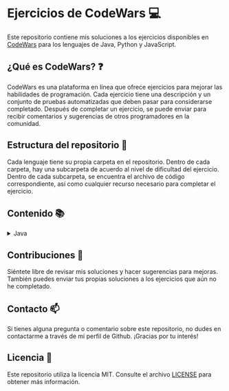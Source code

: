 # Ejercicios de CodeWars :computer:

Este repositorio contiene mis soluciones a los ejercicios disponibles en [CodeWars](https://www.codewars.com) para los
lenguajes de Java, Python y JavaScript.

## ¿Qué es CodeWars? :question:

CodeWars es una plataforma en línea que ofrece ejercicios para mejorar las habilidades de programación. Cada ejercicio
tiene una descripción y un conjunto de pruebas automatizadas que deben pasar para considerarse completado. Después de
completar un ejercicio, se puede enviar para recibir comentarios y sugerencias de otros programadores en la comunidad.

## Estructura del repositorio :file_folder:

Cada lenguaje tiene su propia carpeta en el repositorio. Dentro de cada carpeta, hay una subcarpeta de acuerdo al nivel
de dificultad del ejercicio. Dentro de cada subcarpeta, se encuentra el archivo de código correspondiente, así como
cualquier recurso necesario para completar el ejercicio.

## Contenido :books:

<details>
  <summary>Java</summary>
  <ul>
    <details>
      <summary>8 kyu</summary>
      <ol type="1">
        <li><a href="/src/main/java/kyu8/Quadrant.java">Quadrants</a></li>
        <li><a href="/src/main/java/kyu8/QuarterOfTheYear.java">Quarter of the year</a></li>
        <li><a href="/src/main/java/kyu8/WolvesAndSheep.java">A wolf in sheep's clothing</a></li>
        <li><a href="/src/main/java/kyu8/TotalPoints.java">Total amount of points</a></li>
        <li><a href="/src/main/java/kyu8/Pillars.java">Pillars</a></li>
        <li><a href="/src/main/java/kyu8/TwiceAsOld.java">Twice as old</a></li>
        <li><a href="/src/main/java/kyu8/SumOfDifferencesInArray.java">Sum of differences in array</a></li>
        <li><a href="/src/main/java/kyu8/JustCountSheep.java">If you can't sleep, just count sheep!!</a></li>
        <li><a href="/src/main/java/kyu8/AreaOrPerimeter.java">Area or Perimeter</a></li>
        <li><a href="/src/main/java/kyu8/CatYearsDogYears.java">Cat years, Dog years</a></li>
        <li><a href="/src/main/java/kyu8/ReversedSequence.java">Reversed sequence</a></li>
        <li><a href="/src/main/java/kyu8/TheFeastOfManyBeasts.java">The Feast of Many Beasts</a></li>
        <li><a href="/src/main/java/kyu8/MultiplicationTableForNumber.java">Multiplication table for number</a></li>
        <li><a href="/src/main/java/kyu8/DayOfWeek.java">Return the day</a></li>
        <li><a href="/src/main/java/kyu8/CenturyFromYear.java">Century From Year</a></li>
        <li><a href="/src/main/java/kyu8/SimpleMultiplication.java">Simple multiplication</a></li>
        <li><a href="/src/main/java/kyu8/SortMyTextbooks.java">Sort My Textbooks</a></li>
        <li><a href="/src/main/java/kyu8/InvertValues.java">Invert values</a></li>
        <li><a href="/src/main/java/kyu8/WillThereBeEnoughSpace.java">Will there be enough space?</a></li>
        <li><a href="/src/main/java/kyu8/IsHeGonnaSurvive.java">Is he gonna survive?</a></li>
        <li><a href="/src/main/java/kyu8/SwitchItUp.java">Switch it Up!</a></li>
        <li><a href="/src/main/java/kyu8/FindThePosition.java">Find the position!</a></li>
        <li><a href="/src/main/java/kyu8/WillYouMakeIt.java">Will you make it?</a></li>
        <li><a href="/src/main/java/kyu8/ArrayPlusArray.java">Array plus array</a></li>
        <li><a href="/src/main/java/kyu8/AllStarCodeChallenge.java">All Star Code Challenge </a></li>
        <li><a href="/src/main/java/kyu8/TrafficLights.java">Traffic light</a></li>
        <li><a href="/src/main/java/kyu8/ReduceButGrow.java">Reduce but Grow</a></li>
        <li><a href="/src/main/java/kyu8/SumMixedArray.java">Sum Mixed Array</a></li>
        <li><a href="/src/main/java/kyu8/RemoveStringSpaces.java">Remove String Spaces</a></li>
        <li><a href="/src/main/java/kyu8/ConvertAStringToAnArray.java">Convert a string to an array</a></li>
        <li><a href="/src/main/java/kyu8/CalculateAverage.java">Calculate average</a></li>
        <li><a href="/src/main/java/kyu8/StringRepeat.java">String repeat</a></li>
        <li><a href="/src/main/java/kyu8/MakeUpperCase.java">Make UpperCase</a></li>
        <li><a href="/src/main/java/kyu8/LostWithoutAMap.java">Lost Without a Map</a></li>
        <li><a href="/src/main/java/kyu8/FakeBinary.java">Fake Binary</a></li>
        <li><a href="/src/main/java/kyu8/AbbreviateATwoWordName.java">Abbreviate a Two Word Name</a></li>
        <li><a href="/src/main/java/kyu8/FindMaximumAndMinimumValuesOfAList.java">Find Maximum and Minimum Values of a List</a></li>
        <li><a href="/src/main/java/kyu8/SumOfPositive.java">Sum of positive</a></li>
        <li><a href="/src/main/java/kyu8/RemoveExclamationMarks.java">Remove exclamation marks</a></li>
        <li><a href="/src/main/java/kyu8/YouOnlyNeedOne.java">You only need one</a></li>
        <li><a href="/src/main/java/kyu8/BasicMathematicalOperations.java">Basic Mathematical Operations</a></li>
        <li><a href="/src/main/java/kyu8/NoZerosForHeros.java">No zeros for heros</a></li>
        <li><a href="/src/main/java/kyu8/OppositeNumber.java">Opposite number</a></li>
        <li><a href="/src/main/java/kyu8/DoubleChar.java">Double Char</a></li>
        <li><a href="/src/main/java/kyu8/CountTheMonkeys.java">Count the Monkeys!</a></li>
        <li><a href="/src/main/java/kyu8/RemoveFirstAndLastCharacter.java">Remove First and Last Character</a></li>
        <li><a href="/src/main/java/kyu8/SumWithoutHighestAndLowestNumber.java">Sum without highest and lowest number</a></li>
        <li><a href="/src/main/java/kyu8/CountOfPositivesSumOfNegatives.java">Count of positives / sum of negatives</a></li>
        <li><a href="/src/main/java/kyu8/DidSheSayHallo.java">Did she say hallo?</a></li>
        <li><a href="/src/main/java/kyu8/MessiGoalsFunction.java">Grasshopper - Messi goals function</a></li>
        <li><a href="/src/main/java/kyu8/HowGoodAreYouReally.java">How good are you really?</a></li>
        <li><a href="/src/main/java/kyu8/FilteringEvenNumbers.java">Filtering even numbers (Bug Fixes)</a></li>
        <li><a href="/src/main/java/kyu8/GrasshopperSummation.java">Grasshopper - Summation</a></li>
        <li><a href="/src/main/java/kyu8/GrasshopperBasicFunctionFixer.java">Grasshopper - Basic Function Fixer</a></li>
        <li><a href="/src/main/java/kyu8/GrasshopperMessiGoals.java">Grasshopper - Messi Goals</a></li>
        <li><a href="/src/main/java/kyu8/GrasshopperDebugSayHello.java">Grasshopper - Debug sayHello</a></li>
        <li><a href="/src/main/java/kyu8/ThirdAngleOfATriangle.java">Third Angle of a Triangle</a></li>
        <li><a href="/src/main/java/kyu8/PythagoreanTriple.java">Pythagorean Triple</a></li>
        <li><a href="/src/main/java/kyu8/GrasshopperGradeBook.java">Grasshopper - Grade book</a></li>
        <li><a href="/src/main/java/kyu8/AlternatingCase.java">Alternating Case</a></li>
        <li><a href="/src/main/java/kyu8/ClassicHelloWorld.java">Classic Hello World</a></li>
        <li><a href="/src/main/java/kyu8/ReversedStrings.java">Reversed Strings</a></li>
        <li><a href="/src/main/java/kyu8/ConvertANumberToAString.java">Convert a Number to a String</a></li>
        <li><a href="/src/main/java/kyu8/ConvertAStringToANumber.java">Convert a String to a Number</a></li>
        <li><a href="/src/main/java/kyu8/GrasshopperPersonalizedMessage.java">Grasshopper - Personalized Message</a></li>
        <li><a href="/src/main/java/kyu8/ReturningStrings.java">Returning Strings</a></li>
        <li><a href="/src/main/java/kyu8/VowelRemover.java">Vowel remover</a></li>
        <li><a href="/src/main/java/kyu8/WelcomeToTheCity.java">Welcome to the City</a></li>
        <li><a href="/src/main/java/kyu8/AreYouPlayingBanjo.java">Are You Playing Banjo?</a></li>
        <li><a href="/src/main/java/kyu8/WellOfIdeasEasyVersion.java">Well of Ideas - Easy Version</a></li>
        <li><a href="/src/main/java/kyu8/TheWideMouthedFrog.java">The Wide-Mouthed frog!</a></li>
        <li><a href="/src/main/java/kyu8/SortAndStar.java">Sort and Star</a></li>
        <li><a href="/src/main/java/kyu8/CorrectTheMistakesOfTheCharacterRecognitionSoftware.java">Correct the mistakes of the character recognition software</a></li>
        <li><a href="/src/main/java/kyu8/ConvertABooleanToAString.java">Convert a Boolean to a String</a></li>
        <li><a href="/src/main/java/kyu8/SentenceSmash.java">Sentence Smash</a></li>
        <li><a href="/src/main/java/kyu8/DNAToRNAConversion.java">DNA to RNA Conversion</a></li>
        <li><a href="/src/main/java/kyu8/AStrangeTripToTheMarket.java">A Strange Trip to the Market</a></li>
        <li><a href="/src/main/java/kyu8/RemoveTheTime.java">Remove the time</a></li>
        <li><a href="/src/main/java/kyu8/ArrayMean.java">Grasshopper - Array Mean</a></li>
        <li><a href="/src/main/java/kyu8/SquareNSum.java">Square(n) Sum</a></li>
        <li><a href="/src/main/java/kyu8/LarioAndMuigiPipeProblem.java">Lario and Muigi Pipe Problem</a></li>
        <li><a href="/src/main/java/kyu8/DuckDuckGoose.java">Duck Duck Goose</a></li>
        <li><a href="/src/main/java/kyu8/RemovingElements.java">Removing Elements</a></li>
        <li><a href="/src/main/java/kyu8/VolumeOfACuboid.java">Volume of a Cuboid</a></li>
        <li><a href="/src/main/java/kyu8/SurfaceAreaAndVolumeOfABox.java">Surface Area and Volume of a Box</a></li>
        <li><a href="/src/main/java/kyu8/TheTernaryOperator.java">The Ternary Operator</a></li>
        <li><a href="/src/main/java/kyu8/NameMe.java">This is a problem</a></li>
        <li><a href="/src/main/java/kyu8/SaleHotdogs.java">if..else and ternary operator</a></li>
        <li><a href="/src/main/java/kyu8/BlueAndRedMarbles.java">Blue and red marbles</a></li>
        <li><a href="/src/main/java/kyu8/AreaOfASquare.java">Area of a Square</a></li>
        <li><a href="/src/main/java/kyu8/SquashTheBugsNotThedogs.java">Squash the bugs, not the dogs!</a></li>
        <li><a href="/src/main/java/kyu8/SumSmallNumbers.java">A + B</a></li>
        <li><a href="/src/main/java/kyu8/Multiply.java">Multiply</a></li>
        <li><a href="/src/main/java/kyu8/Swapper.java">Swap Values</a></li>
        <li><a href="/src/main/java/kyu8/HowDoICompareNumbers.java">How do I compare numbers?</a></li>
        <li><a href="/src/main/java/kyu8/IsItADigit.java">is it a digit?</a></li>
        <li><a href="/src/main/java/kyu8/SimpleValidationOfAUsernameWithRegex.java">Simple validation of a username with regex</a></li>
        <li><a href="/src/main/java/kyu8/EvenOrOdd.java">Even or Odd</a></li>
        <li><a href="/src/main/java/kyu8/KeepHydrated.java">Keep Hydrated!</a></li>
        <li><a href="/src/main/java/kyu8/CheckForFactor.java">Check for factor</a></li>
        <li><a href="/src/main/java/kyu8/DutyFree.java">Duty Free</a></li>
        <li><a href="/src/main/java/kyu8/PowersOfTwo.java">Powers of 2</a></li>
        <li><a href="/src/main/java/kyu8/IsYourPeriodLate.java">Is your period late?</a></li>
        <li><a href="/src/main/java/kyu8/Ship.java">Object Oriented Piracy</a></li>
        <li><a href="/src/main/java/kyu8/Ghost.java">Color Ghost</a></li>
        <li><a href="/src/main/java/kyu8/God.java">Basic subclasses - Adam and Eve</a></li>
        <li><a href="/src/main/java/kyu8/Cube.java">Playing with cubes I</a></li>
        <li><a href="/src/main/java/kyu8/HQ.java">HQ9+</a></li>
        <li><a href="/src/main/java/kyu8/DifferenceOfVolumesOfCuboids.java">Difference of Volumes of Cuboids</a></li>
        <li><a href="/src/main/java/kyu8/ReplaceAllVowelToExclamationMarkInTheSentence.java">Replace all vowel to exclamation mark in the sentence</a></li>
        <li><a href="/src/main/java/kyu8/IsItEven.java">Is it even?</a></li>
        <li><a href="/src/main/java/kyu8/CalculateBMI.java">Calculate BMI</a></li>
        <li><a href="/src/main/java/kyu8/LeonardoDicaprioAndOscars.java">Leonardo Dicaprio and Oscars</a></li>
        <li><a href="/src/main/java/kyu8/ReturnNegative.java">Return Negative</a></li>
        <li><a href="/src/main/java/kyu8/SchoolPaperwork.java">School Paperwork</a></li>
        <li><a href="/src/main/java/kyu8/Cockroach.java">Cockroach</a></li>
        <li><a href="/src/main/java/kyu8/FormattingDecimalPlaces.java">Formatting decimal places</a></li>
        <li><a href="/src/main/java/kyu8/ParseNiceIntFromCharProblem.java">Parse nice int from char problem</a></li>
        <li><a href="/src/main/java/kyu8/SumOfMultiples.java">Sum of Multiples</a></li>
        <li><a href="/src/main/java/kyu8/SumOfMultiples.java">Rock Paper Scissors!</a></li>
        <li><a href="/src/main/java/kyu8/HelloWorld.java">Hello World</a></li>
        <li><a href="/src/main/java/kyu8/SquaringAnArgument.java">Squaring an argument</a></li>
        <li><a href="/src/main/java/kyu8/SleighAuthentication.java">Sleigh Authentication</a></li>
        <li><a href="/src/main/java/kyu8/KataExampleTwist.java">Kata Example Twist</a></li>
        <li><a href="/src/main/java/kyu8/ConvertBooleanValuesToStringsYesOrNo.java">Convert boolean values to strings Yes or No</a></li>
        <li><a href="/src/main/java/kyu8/SumArrays.java">Sum Arrays</a></li>
        <li><a href="/src/main/java/kyu8/YouCannotCodeUnderPressure.java">You Can't Code Under Pressure</a></li>
        <li><a href="/src/main/java/kyu8/TakeTheFirstNElements.java">Take the First N Elements</a></li>
        <li><a href="/src/main/java/kyu8/TrueForAll.java">True for All</a></li>
        <li><a href="/src/main/java/kyu8/Plural.java">Plural</a></li>
        <li><a href="/src/main/java/kyu8/OppositesAttract.java">Opposites Attract</a></li>
        <li><a href="/src/main/java/kyu8/CountingSheep.java">Counting sheep</a></li>
        <li><a href="/src/main/java/kyu8/ConvertNumberToReversedArrayOfDigits.java">Convert number to reversed array of digits</a></li>
        <li><a href="/src/main/java/kyu8/FindTheSmallestIntegerInTheArray.java">Find the smallest integer in the array</a></li>
        <li><a href="/src/main/java/kyu8/GetCharacterFromASCIIValue.java">get character from ASCII Value</a></li>
        <li><a href="/src/main/java/kyu8/WhatIsBetween.java">What is between?</a></li>
        <li><a href="/src/main/java/kyu8/MergingSortedIntegerArrays.java">Merging sorted integer arrays (without duplicates)</a></li>
        <li><a href="/src/main/java/kyu8/CountByX.java">Count by X</a></li>
        <li><a href="/src/main/java/kyu8/TerminalGameMoveFunction.java">Terminal game move function</a></li>
        <li><a href="/src/main/java/kyu8/Welcome.java">Welcome</a></li>
        <li><a href="/src/main/java/kyu8/PrintingArrayElementsWithCommaDelimiters.java">Printing Array elements with Comma delimiters</a></li>
        <li><a href="/src/main/java/kyu8/RemoveNExclamationMarksInTheSentenceFromLeftToRight.java">Remove n exclamation marks in the sentence from left to right</a></li>
        <li><a href="/src/main/java/kyu8/MultipleOfIndex.java">Multiple of index</a></li>
        <li><a href="/src/main/java/kyu8/SetAlarm.java">Set Alarm</a></li>
        <li><a href="/src/main/java/kyu8/ANeedleInTheHaystack.java">A Needle in the Haystack</a></li>
        <li><a href="/src/main/java/kyu8/XOR.java">Exclusive "or" (xor) Logical Operator</a></li>
        <li><a href="/src/main/java/kyu8/FindTheFirstNonConsecutiveNumber.java">Find the first non-consecutive number</a></li>
        <li><a href="/src/main/java/kyu8/Clock.java">Clock</a></li>
        <li><a href="/src/main/java/kyu8/FuelCalculatorTotalCost.java">Fuel Calculator: Total Cost</a></li>
        <li><a href="/src/main/java/kyu8/StringTemplates.java">String Templates</a></li>
        <li><a href="/src/main/java/kyu8/ReversedWords.java">Reversed Words</a></li>
        <li><a href="/src/main/java/kyu8/KeepUpTheHoop.java">Keep up the hoop</a></li>
        <li><a href="/src/main/java/kyu8/TipCalculator.java">Tip Calculator</a></li>
        <li><a href="/src/main/java/kyu8/IsItANumber.java">Is it a number?</a></li>
        <li><a href="/src/main/java/kyu8/StringyStrings.java">Stringy Strings</a></li>
        <li><a href="/src/main/java/kyu8/ILoveYouALittleALotPassionatelyNotAtAll.java">I love you, a little , a lot, passionately ... not at all</a></li>
        <li><a href="/src/main/java/kyu8/GetTheMeanOfAnArray.java">Get the mean of an array</a></li>
        <li><a href="/src/main/java/kyu8/MyHeadIsAtTheWrongEnd.java">My head is at the wrong end!</a></li>
        <li><a href="/src/main/java/kyu8/UnfinishedLoop.java">Unfinished Loop</a></li>
        <li><a href="/src/main/java/kyu8/JennysSecretMessage.java">Jenny's secret message</a></li>
        <li><a href="/src/main/java/kyu8/PushAnObjectIntoArray.java">Push a hash/an object into array</a></li>
        <li><a href="/src/main/java/kyu8/BasicVariableAssignment.java">Basic variable assignment</a></li>
        <li><a href="/src/main/java/kyu8/DoIGetABonus.java">Do I get a bonus?</a></li>
        <li><a href="/src/main/java/kyu8/IsNDivisibleByXAndY.java">Is n divisible by x and y?</a></li>
        <li><a href="/src/main/java/kyu8/UnexpectedParsing.java">Unexpected parsing</a></li>
        <li><a href="/src/main/java/kyu8/CountOddNumbersBelowN.java">Count Odd Numbers below n</a></li>
        <li><a href="/src/main/java/kyu8/GetNthEvenNumber.java">Get Nth Even Number</a></li>
        <li><a href="/src/main/java/kyu8/StaticElectrickery.java">Static electrickery</a></li>
        <li><a href="/src/main/java/kyu8/ReplaceAllDots.java">Replace all dots</a></li>
        <li><a href="/src/main/java/kyu8/GhostCode.java">Ghost code</a></li>
        <li><a href="/src/main/java/kyu8/HowManyStairsWillSuzukiClimbIn20Years.java">How many stairs will Suzuki climb in 20 years?</a></li>
        <li><a href="/src/main/java/kyu8/DebugCelsiusConverter.java">Debug Celsius Converter</a></li>
        <li><a href="/src/main/java/kyu8/TripleTrouble.java">Triple Trouble</a></li>
        <li><a href="/src/main/java/kyu8/MilesPerGallonToKilometersPerLiter.java">Miles per gallon to kilometers per liter</a></li>
        <li><a href="/src/main/java/kyu8/ToSquareOrNotToSquare.java">To square(root) or not to square(root)</a></li>
        <li><a href="/src/main/java/kyu8/FindNumbersWhichAreDivisibleByGivenNumber.java">Find numbers which are divisible by given number</a></li>
        <li><a href="/src/main/java/kyu8/IndexOfAnElementInAnArray.java">Index of an element in an array</a></li>
        <li><a href="/src/main/java/kyu8/EasyLogs.java">Easy logs</a></li>
        <li><a href="/src/main/java/kyu8/BinToDecimal.java">Bin to Decimal</a></li>
        <li><a href="/src/main/java/kyu8/HexToDecimal.java">Hex to Decimal</a></li>
        <li><a href="/src/main/java/kyu8/ConvertToBinary.java">Convert to Binary</a></li>
        <li><a href="/src/main/java/kyu8/SmallestUnusedID.java">Smallest unused ID</a></li>
        <li><a href="/src/main/java/kyu8/WilsonPrime.java">Wilson primes</a></li>
        <li><a href="/src/main/java/kyu8/CountingCharacters.java">Counting Characters</a></li>
        <li><a href="/src/main/java/kyu8/NameOnBillboard.java">Name on billboard</a></li>
        <li><a href="/src/main/java/kyu8/AgeRangeCompatibilityEquation.java">Age Range Compatibility Equation</a></li>
        <li><a href="/src/main/java/kyu8/FindMultiplesOfANumber.java">Find Multiples of a Number</a></li>
        <li><a href="/src/main/java/kyu8/FindTheIntegral.java">Find the Integral</a></li>
        <li><a href="/src/main/java/kyu8/FindTheSlope.java">Find the Slope</a></li>
        <li><a href="/src/main/java/kyu8/TransportationOnVacation.java">Transportation on vacation</a></li>
        <li><a href="/src/main/java/kyu8/Polygon.java">Circles in Polygons</a></li>
        <li><a href="/src/main/java/kyu8/CompareWithinMargin.java">Compare within margin</a></li>
        <li><a href="/src/main/java/kyu8/HowOldWillIBeIn2099.java">How old will I be in 2099?</a></li>
        <li><a href="/src/main/java/kyu8/DetermineOffspringSexBasedOnGenesXXAndXYChromosomes.java">Determine offspring sex based on genes XX and XY chromosomes</a></li>
        <li><a href="/src/main/java/kyu8/LocalizeTheBarycenterOfATriangle.java">Localize The Barycenter of a Triangle</a></li>
        <li><a href="/src/main/java/kyu8/NeverVisitA.java">Never visit a</a></li>
        <li><a href="/src/main/java/kyu8/PointsOfReflection.java">Points of Reflection</a></li>
        <li><a href="/src/main/java/kyu8/CollatzConjecture.java">Collatz Conjecture</a></li>
        <li><a href="/src/main/java/kyu8/FindNearestSquareNumber.java">Find Nearest square number</a></li>
        <li><a href="/src/main/java/kyu8/GetPlanetNameByID.java">Get Planet Name By ID</a></li>
        <li><a href="/src/main/java/kyu8/SharkPontoon.java">Shark Pontoon</a></li>
        <li><a href="/src/main/java/kyu8/GravityFlip.java">Gravity Flip</a></li>
        <li><a href="/src/main/java/kyu8/UpAndDownTheStringGrows.java">Up and down, the string grows</a></li>
        <li><a href="/src/main/java/kyu8/Codewarrior.java">Codewarrior</a></li>
        <li><a href="/src/main/java/kyu8/StringCombiner.java">Grasshopper - Combine strings</a></li>
        <li><a href="/src/main/java/kyu8/RemoveDuplicatesFromList.java">Remove duplicates from list</a></li>
        <li><a href="/src/main/java/kyu8/TerminalGameCombatFunction.java">Grasshopper - Terminal game combat function</a></li>
        <li><a href="/src/main/java/kyu8/Grader.java">Grader</a></li>
        <li><a href="/src/main/java/kyu8/RemoveAllExclamationMarksFromSentence.java">Remove all exclamation marks from sentence but ensure a exclamation mark at the end of string</a></li>
        <li><a href="/src/main/java/kyu8/MultiplyTheNumber.java">Multiply the number</a></li>
        <li><a href="/src/main/java/kyu8/StringCleaning.java">String cleaning</a></li>
        <li><a href="/src/main/java/kyu8/GrasshopperTerminalGame.java">Grasshopper - Terminal Game 1</a></li>
        <li><a href="/src/main/java/kyu8/Collinearity.java">Collinearity</a></li>
        <li><a href="/src/main/java/kyu8/CSVRepresentationOfArray.java">CSV representation of array</a></li>
        <li><a href="/src/main/java/kyu8/ShortLongShort.java">Short Long Short</a></li>
        <li><a href="/src/main/java/kyu8/TheIfFunction.java">The If Function</a></li>
        <li><a href="/src/main/java/kyu8/GenerateRangeOfIntegers.java">Generate Range Of Integers</a></li>
        <li><a href="/src/main/java/kyu8/IsTheStringUppercase.java">Is the String Uppercase</a></li>
        <li><a href="/src/main/java/kyu8/PriceOfMangoes.java">Price Of Mangoes</a></li>
        <li><a href="/src/main/java/kyu8/StudentsFinalGrade.java">Students Final Grade</a></li>
        <li><a href="/src/main/java/kyu8/FloatingPointComparison.java">Floating point comparison</a></li>
        <li><a href="/src/main/java/kyu8/FindOutWhetherTheShapeIsACube.java">Find Out Whether The Shape Is A Cube</a></li>
        <li><a href="/src/main/java/kyu8/PlayingWithCubesII.java">Playing With Cubes II</a></li>
        <li><a href="/src/main/java/kyu8/ClosestElevator.java">Closest Elevator</a></li>
        <li><a href="/src/main/java/kyu8/ExpressionsMatter.java">Expressions Matter</a></li>
        <li><a href="/src/main/java/kyu8/FindTheForceOfGravityBetweenTwoObjects.java">Find The Force Of Gravity Between Two Objects</a></li>
        <li><a href="/src/main/java/kyu8/AddLength.java">Add Length</a></li>
        <li><a href="/src/main/java/kyu8/IfElseSyntaxDebug.java">Grasshopper - If/else syntax debug</a></li>
        <li><a href="/src/main/java/kyu8/DrawStairs.java">Draw Stairs</a></li>
        <li><a href="/src/main/java/kyu8/DrinkAbout.java">Drink About</a></li>
        <li><a href="/src/main/java/kyu8/MakingSixToast.java">BASIC: Making Six Toast</a></li>
        <li><a href="/src/main/java/kyu8/SumTheStrings.java">Sum The Strings</a></li>
        <li><a href="/src/main/java/kyu8/UsdCny.java">USD CNY</a></li>
        <li><a href="/src/main/java/kyu8/ClassyExtentions.java">Classy Extentions</a></li>
        <li><a href="/src/main/java/kyu8/SimpleCalculator.java">Simple Calculator</a></li>
      </ol>
    </details>
    <details>
      <summary>7 kyu</summary>
      <ol type="1">
        <li><a href="/src/main/java/kyu7/DotCalculator.java">Dot Calculator</a></li>
        <li><a href="/src/main/java/kyu7/Last.java">Last</a></li>
        <li><a href="/src/main/java/kyu7/FunWithListsLength.java">Fun with lists: length</a></li>
        <li><a href="/src/main/java/kyu7/UnluckyDays.java">Unlucky Days</a></li>
        <li><a href="/src/main/java/kyu7/LeapYears.java">Leap Years</a></li>
        <li><a href="/src/main/java/kyu7/AgeIndays.java">Age in days</a></li>
        <li><a href="/src/main/java/kyu7/SumOfOddNumbers.java">Sum of odd numbers</a></li>
        <li><a href="/src/main/java/kyu7/SortArrays.java">Sort arrays</a></li>
        <li><a href="/src/main/java/kyu7/SortTheGiftCode.java">Sort the Gift Code</a></li>
        <li><a href="/src/main/java/kyu7/WithoutTheLetterE.java">Without the letter E</a></li>
        <li><a href="/src/main/java/kyu7/GetTheMiddleCharacter.java">Get the Middle Character</a></li>
        <li><a href="/src/main/java/kyu7/Ch4113ng3.java">Ch4113ng3</a></li>
        <li><a href="/src/main/java/kyu7/RemoveDuplicateWords.java">Remove duplicate words</a></li>
        <li><a href="/src/main/java/kyu7/FindTheIndexOfTheSecondOccurrenceOfALetterInAString.java">Find the index of the second occurrence of a letter in a string</a></li>
        <li><a href="/src/main/java/kyu7/SimpleRemoveDuplicates.java">Simple remove duplicates</a></li>
        <li><a href="/src/main/java/kyu7/SortedYesNoHow.java">Sorted? yes? no? how?</a></li>
        <li><a href="/src/main/java/kyu7/OddEvenStringSort.java">Odd-Even String Sort</a></li>
        <li><a href="/src/main/java/kyu7/HowManyArguments.java">How many arguments</a></li>
        <li><a href="/src/main/java/kyu7/LengthAndTwoValues.java">Length and two values</a></li>
        <li><a href="/src/main/java/kyu7/Null.java">Null</a></li>
        <li><a href="/src/main/java/kyu7/LastSurvivor.java">Last Survivor</a></li>
        <li><a href="/src/main/java/kyu7/DoubleValueEveryNextCall.java">Double value every next call</a></li>
        <li><a href="/src/main/java/kyu7/FourSeven.java">Four/Seven</a></li>
        <li><a href="/src/main/java/kyu7/MaxMinArrays.java">Max-min arrays</a></li>
        <li><a href="/src/main/java/kyu7/IsItNegativeZero.java">Is It Negative Zero</a></li>
        <li><a href="/src/main/java/kyu7/PlusMinusCount.java">Plus - minus - plus - plus - ... - Count</a></li>
        <li><a href="/src/main/java/kyu7/SimpleLetterRemoval.java">Simple letter removal</a></li>
        <li><a href="/src/main/java/kyu7/SimpleStringReversal.java">Simple string reversal</a></li>
        <li><a href="/src/main/java/kyu7/PredictYourAge.java">Predict your age</a></li>
        <li><a href="/src/main/java/kyu7/RemoveConsecutiveDuplicateWords.java">Remove consecutive duplicate words</a></li>
        <li><a href="/src/main/java/kyu7/FixStringCase.java">Fix string case</a></li>
        <li><a href="/src/main/java/kyu7/SingleDigit.java">Single digit</a></li>
        <li><a href="/src/main/java/kyu7/ResponsibleDrinking.java">Responsible Drinking</a></li>
        <li><a href="/src/main/java/kyu7/Fixme1234.java">FIXME: 1, 2, 3, 4</a></li>
        <li><a href="/src/main/java/kyu7/AlternateCapitalization.java">Alternate capitalization</a></li>
        <li><a href="/src/main/java/kyu7/MostDigits.java">Most digits</a></li>
        <li><a href="/src/main/java/kyu7/CountConsonants.java">Count consonants</a></li>
        <li><a href="/src/main/java/kyu7/Covfefe.java">Covfefe</a></li>
        <li><a href="/src/main/java/kyu7/StringMerge.java">String Merge!</a></li>
        <li><a href="/src/main/java/kyu7/EliminateTheIntrudersBitManipulation.java">Eliminate the intruders! Bit manipulation</a></li>
        <li><a href="/src/main/java/kyu7/ReverseTheBitsInAnInteger.java">Reverse the bits in an integer</a></li>
        <li><a href="/src/main/java/kyu7/DeltaBits.java">Delta Bits</a></li>
        <li><a href="/src/main/java/kyu7/IsItAEightBitSignedNumber.java">is it a eight bit signed number?</a></li>
        <li><a href="/src/main/java/kyu7/LombokEncapsulation.java">Lombok Encapsulation</a></li>
        <li><a href="/src/main/java/kyu7/ConsecutiveLetters.java">Consecutive letters</a></li>
        <li><a href="/src/main/java/kyu7/CheckThreeAndTwo.java">Check three and two</a></li>
        <li><a href="/src/main/java/kyu7/FormTheMinimum.java">Form The Minimum</a></li>
        <li><a href="/src/main/java/kyu7/SortingTheOddway.java">Sorting the Odd way!</a></li>
        <li><a href="/src/main/java/kyu7/InspiringStrings.java">Inspiring Strings</a></li>
        <li><a href="/src/main/java/kyu7/DisagreeableAscii.java">Disagreeable ascii</a></li>
        <li><a href="/src/main/java/kyu7/FilterTheNumber.java">Filter the number</a></li>
        <li><a href="/src/main/java/kyu7/Switcheroo.java">Switcheroo</a></li>
        <li><a href="/src/main/java/kyu7/SplitInParts.java">Split In Parts</a></li>
        <li><a href="/src/main/java/kyu7/GreetMe.java">Greet Me</a></li>
        <li><a href="/src/main/java/kyu7/VowelCount.java">Vowel Count</a></li>
        <li><a href="/src/main/java/kyu7/HighestAndLowest.java">Highest and Lowest</a></li>
        <li><a href="/src/main/java/kyu7/AlphabetWar.java">Alphabet war</a></li>
        <li><a href="/src/main/java/kyu7/InsertDashes.java">Insert dashes</a></li>
        <li><a href="/src/main/java/kyu7/ReverseWords.java">Reverse words</a></li>
        <li><a href="/src/main/java/kyu7/CaffeineScript.java">Caffeine Script</a></li>
        <li><a href="/src/main/java/kyu7/KeypadHorror.java">Keypad horror</a></li>
        <li><a href="/src/main/java/kyu7/Backronym.java">makeBackronym</a></li>
        <li><a href="/src/main/java/kyu7/CharacterCounter.java">Character Counter</a></li>
        <li><a href="/src/main/java/kyu7/StringEndsWith.java">String ends with?</a></li>
        <li><a href="/src/main/java/kyu7/ShorterConcatReverseLonger.java">Shorter concat [reverse longer]</a></li>
        <li><a href="/src/main/java/kyu7/ScrabbleScore.java">Scrabble Score</a></li>
        <li><a href="/src/main/java/kyu7/ShiftLeft.java">Shift Left</a></li>
        <li><a href="/src/main/java/kyu7/BuildASquare.java">Build a square</a></li>
        <li><a href="/src/main/java/kyu7/SimpleStringCharacters.java">Simple string characters</a></li>
        <li><a href="/src/main/java/kyu7/PizzaPayments.java">Pizza Payments</a></li>
        <li><a href="/src/main/java/kyu7/IndexedCapitalization.java">Indexed capitalization</a></li>
        <li><a href="/src/main/java/kyu7/SurviveTheAttack.java">Survive the attack</a></li>
        <li><a href="/src/main/java/kyu7/AlphabeticalSequence.java">Alphabetical Sequence</a></li>
        <li><a href="/src/main/java/kyu7/HidePasswordFromJdbcUrl.java">Hide password from jdbc url</a></li>
        <li><a href="/src/main/java/kyu7/SumOfNumbersFrom0ToN.java">Sum of numbers from 0 to N</a></li>
        <li><a href="/src/main/java/kyu7/GetFullName.java">FIXME: Get Full Name</a></li>
        <li><a href="/src/main/java/kyu7/OddOrEven.java">Odd or Even?</a></li>
        <li><a href="/src/main/java/kyu7/WordValues.java">Word values</a></li>
        <li><a href="/src/main/java/kyu7/CatYearsDogYears.java">Cat Years, Dog Years (2)</a></li>
        <li><a href="/src/main/java/kyu7/Incrementer.java">Incrementer</a></li>
        <li><a href="/src/main/java/kyu7/SumOfCubes.java">Sum of Cubes</a></li>
        <li><a href="/src/main/java/kyu7/HoursToSeconds.java">FIXME: Hours to Seconds</a></li>
        <li><a href="/src/main/java/kyu7/ReverseLetter.java">Reverse Letter</a></li>
        <li><a href="/src/main/java/kyu7/DifferenceBetweenYears.java">Difference between years</a></li>
        <li><a href="/src/main/java/kyu7/ShortestWord.java">Shortest Word</a></li>
        <li><a href="/src/main/java/kyu7/SimpleBeadsCount.java">Simple beads count</a></li>
        <li><a href="/src/main/java/kyu7/TidyNumber.java">Tidy Number</a></li>
        <li><a href="/src/main/java/kyu7/SpecialNumber.java">Special Number</a></li>
        <li><a href="/src/main/java/kyu7/MeanVsMedian.java">Mean vs. Median</a></li>
        <li><a href="/src/main/java/kyu7/NumberOfDecimalDigits.java">Number of Decimal Digits</a></li>
        <li><a href="/src/main/java/kyu7/DebugSumOfDigitsOfANumber.java">Debug Sum of Digits of a Number</a></li>
        <li><a href="/src/main/java/kyu7/LetsSplitThisJoint.java">FIXME: Let's split this joint</a></li>
        <li><a href="/src/main/java/kyu7/DigitsExplosion.java">Digits explosion</a></li>
        <li><a href="/src/main/java/kyu7/TwoNumbersArePositive.java">Two numbers are positive</a></li>
        <li><a href="/src/main/java/kyu7/AnagramDetection.java">Anagram Detection</a></li>
        <li><a href="/src/main/java/kyu7/RemoveAllExclamationMarksFromTheEndOfWords.java">Remove all exclamation marks from the end of words</a></li>
        <li><a href="/src/main/java/kyu7/MoveAllExclamationMarksToTheEndOfTheSentence.java">Move all exclamation marks to the end of the sentence</a></li>
        <li><a href="/src/main/java/kyu7/SimpleEviternityNumbers.java">Simple eviternity numbers</a></li>
        <li><a href="/src/main/java/kyu7/Factorial.java">Factorial</a></li>
        <li><a href="/src/main/java/kyu7/FindMinAndMax.java">Find min and max</a></li>
        <li><a href="/src/main/java/kyu7/DescribeAList.java">Describe a list</a></li>
        <li><a href="/src/main/java/kyu7/AlternateCase.java">Alternate case</a></li>
        <li><a href="/src/main/java/kyu7/SumAListButIgnoreAnyDuplicates.java">Sum a list but ignore any duplicates</a></li>
        <li><a href="/src/main/java/kyu7/Fibonacci.java">Fibonacci</a></li>
        <li><a href="/src/main/java/kyu7/Vaporcode.java">Vaporcode</a></li>
        <li><a href="/src/main/java/kyu7/TheOfficeOneOuted.java">The Office I - Outed</a></li>
        <li><a href="/src/main/java/kyu7/RockPaperScissorsLizardSpock.java">Rock Paper Scissors Lizard Spock</a></li>
        <li><a href="/src/main/java/kyu7/OrderedCountOfCharacters.java">Ordered Count of Characters</a></li>
        <li><a href="/src/main/java/kyu7/Song.java">What a "Classy" Song</a></li>
        <li><a href="/src/main/java/kyu7/Block.java">Building Blocks</a></li>
        <li><a href="/src/main/java/kyu7/Spacify.java">Spacify</a></li>
        <li><a href="/src/main/java/kyu7/ToLeetSpeak.java">ToLeetSpeak</a></li>
        <li><a href="/src/main/java/kyu7/SmallEnoughBeginner.java">Small enough? - Beginner</a></li>
        <li><a href="/src/main/java/kyu7/GameInput.java">WASD Movement</a></li>
        <li><a href="/src/main/java/kyu7/RegexpBasicsIsItALetter.java">Regexp Basics - is it a letter?</a></li>
        <li><a href="/src/main/java/kyu7/RegexpBasicsIsItAVowel.java">Regexp Basics - is it a vowel?</a></li>
        <li><a href="/src/main/java/kyu7/HeronsFormula.java">Heron's formula</a></li>
        <li><a href="/src/main/java/kyu7/BumpsInTheRoad.java">Bumps in the Road</a></li>
        <li><a href="/src/main/java/kyu7/Dictionary.java">Interactive Dictionary</a></li>
        <li><a href="/src/main/java/kyu7/PaulsMisery.java">Paul's Misery</a></li>
        <li><a href="/src/main/java/kyu7/SelectiveFearOfnumbers.java">Selective fear of numbers</a></li>
        <li><a href="/src/main/java/kyu7/WhatIsTheFlag.java">What is the flag?</a></li>
        <li><a href="/src/main/java/kyu7/MathPow.java">Math.pow?</a></li>
        <li><a href="/src/main/java/kyu7/PrinterErrors.java">Printer Errors</a></li>
        <li><a href="/src/main/java/kyu7/LuckyNumber.java">Lucky number</a></li>
        <li><a href="/src/main/java/kyu7/SquareEveryDigit.java">Square Every Digit</a></li>
        <li><a href="/src/main/java/kyu7/BasicCalculator.java">Basic Calculator</a></li>
        <li><a href="/src/main/java/kyu7/RegexValidatePinCode.java">Regex validate PIN code</a></li>
        <li><a href="/src/main/java/kyu7/ListFiltering.java">List Filtering</a></li>
        <li><a href="/src/main/java/kyu7/CompleteThePatternOne.java">Complete The Pattern #1</a></li>
        <li><a href="/src/main/java/kyu7/CompleteThePatternTwo.java">Complete The Pattern #2</a></li>
        <li><a href="/src/main/java/kyu7/NumberStarLadder.java">Number-Star ladder</a></li>
        <li><a href="/src/main/java/kyu7/LostNumberInNumberSequence.java">Lost number in number sequence</a></li>
        <li><a href="/src/main/java/kyu7/WhereIsTHB.java">Where is THB?</a></li>
        <li><a href="/src/main/java/kyu7/ChangingLetters.java">Changing letters</a></li>
        <li><a href="/src/main/java/kyu7/LunarMathematicsAddition.java">Lunar Mathematics: Addition</a></li>
        <li><a href="/src/main/java/kyu7/RowWeights.java">Row Weights</a></li>
        <li><a href="/src/main/java/kyu7/DisariumNumber.java">Disarium Number</a></li>
        <li><a href="/src/main/java/kyu7/SumOfTwoIntegers.java">Sum of Two Integers</a></li>
        <li><a href="/src/main/java/kyu7/MovesTen.java">Move 10</a></li>
        <li><a href="/src/main/java/kyu7/RegexpBasicsParsingPrices.java">Regexp basics - parsing prices</a></li>
        <li><a href="/src/main/java/kyu7/FormattingDecimalPlacesOne.java">Formatting decimal places #1</a></li>
        <li><a href="/src/main/java/kyu7/MaximumLengthDifference.java">Maximum Length Difference</a></li>
        <li><a href="/src/main/java/kyu7/TwoToOne.java">Two to One</a></li>
        <li><a href="/src/main/java/kyu7/CalculateMeanAndConcatenateString.java">Calculate mean and concatenate string</a></li>
        <li><a href="/src/main/java/kyu7/ZebulansNightmare.java">Zebulans Nightmare</a></li>
        <li><a href="/src/main/java/kyu7/Quicksum.java">Quicksum</a></li>
        <li><a href="/src/main/java/kyu7/ValidSpacing.java">Valid Spacing</a></li>
        <li><a href="/src/main/java/kyu7/AntiString.java">ANTISTRING</a></li>
        <li><a href="/src/main/java/kyu7/SuitcasePacking.java">Suitcase packing</a></li>
        <li><a href="/src/main/java/kyu7/UniqueStringCharacters.java">Unique string characters</a></li>
        <li><a href="/src/main/java/kyu7/StantonMeasure.java">Stanton measure</a></li>
        <li><a href="/src/main/java/kyu7/PossibilitiesArray.java">Possibilities Array</a></li>
        <li><a href="/src/main/java/kyu7/HowLongShouldYouCookThisFor.java">How long should you cook this for?</a></li>
        <li><a href="/src/main/java/kyu7/DecimalDecomposition.java">Decimal decomposition</a></li>
        <li><a href="/src/main/java/kyu7/HowLongShouldYouCookThisFor.java">How long should you cook this for?</a></li>
        <li><a href="/src/main/java/kyu7/SumOfNumbers.java">Beginner Series #3 Sum of Numbers</a></li>
        <li><a href="/src/main/java/kyu7/BasicsGeneratorsOne.java">Basics - Generators #1</a></li>
        <li><a href="/src/main/java/kyu7/MultiplicationGeneratorsTwo.java">Multiplication - Generators #2</a></li>
        <li><a href="/src/main/java/kyu7/AutomorphicNumber.java">Automorphic Number</a></li>
        <li><a href="/src/main/java/kyu7/JumpingNumber.java">Jumping Number</a></li>
        <li><a href="/src/main/java/kyu7/FoldingYourWayToTheMoon.java">Folding your way to the moon</a></li>
        <li><a href="/src/main/java/kyu7/ConvertingFromBase10To16.java">Converting from base 10 to 16</a></li>
        <li><a href="/src/main/java/kyu7/GrowthOfAPopulation.java">Growth of a Population</a></li>
        <li><a href="/src/main/java/kyu7/VeryEvenNumbers.java">Very Even Numbers</a></li>
        <li><a href="/src/main/java/kyu7/LargeSum.java">Large sum</a></li>
        <li><a href="/src/main/java/kyu7/DisemvowelTrolls.java">Disemvowel Trolls</a></li>
        <li><a href="/src/main/java/kyu7/AlternateSquareSum.java">Alternate Square Sum</a></li>
        <li><a href="/src/main/java/kyu7/DescendingOrder.java">Descending Order</a></li>
        <li><a href="/src/main/java/kyu7/ExesAndOhs.java">Exes and Ohs</a></li>
        <li><a href="/src/main/java/kyu7/Isograms.java">Isograms</a></li>
        <li><a href="/src/main/java/kyu7/FactorialWithException.java">Factorial</a></li>
        <li><a href="/src/main/java/kyu7/OverflowingWithJoy.java">Overflowing with joy</a></li>
        <li><a href="/src/main/java/kyu7/NameArrayCapping.java">Name Array Capping</a></li>
        <li><a href="/src/main/java/kyu7/ChineseZodiac.java">Chinese Zodiac</a></li>
        <li><a href="/src/main/java/kyu7/IsThisATriangle.java">Is this a triangle?</a></li>
        <li><a href="/src/main/java/kyu7/JadenCasingStrings.java">Jaden Casing Strings</a></li>
        <li><a href="/src/main/java/kyu7/LargestElements.java">Largest Elements</a></li>
        <li><a href="/src/main/java/kyu7/BatmanQuotes.java">Batman Quotes</a></li>
        <li><a href="/src/main/java/kyu7/YouAreASquare.java">You're a square!</a></li>
        <li><a href="/src/main/java/kyu7/ReturnTheFirstMMultiplesOfN.java">Return the first M multiples of N</a></li>
        <li><a href="/src/main/java/kyu7/ReverseANumber.java">Reverse a Number</a></li>
        <li><a href="/src/main/java/kyu7/MaxDiffEasy.java">max diff - easy</a></li>
        <li><a href="/src/main/java/kyu7/AreaOfACircle.java">Area of a Circle</a></li>
        <li><a href="/src/main/java/kyu7/FunctionalAddition.java">Functional Addition</a></li>
        <li><a href="/src/main/java/kyu7/PowerOfTwo.java">Power of two</a></li>
        <li><a href="/src/main/java/kyu7/PowersOfI.java">Powers of i</a></li>
        <li><a href="/src/main/java/kyu7/SmallestValueOfAnArray.java">Smallest value of an array</a></li>
        <li><a href="/src/main/java/kyu7/MoneyMoneyMoney.java">Money, Money, Money</a></li>
        <li><a href="/src/main/java/kyu7/ArithmeticProgression.java">Arithmetic progression</a></li>
        <li><a href="/src/main/java/kyu7/ArithmeticSequence.java">Arithmetic Sequence!</a></li>
        <li><a href="/src/main/java/kyu7/CWars.java">C.Wars</a></li>
        <li><a href="/src/main/java/kyu7/DoubleEveryOther.java">Double Every Other</a></li>
        <li><a href="/src/main/java/kyu7/IsNDivisibleBy.java">Is n divisible by</a></li>
        <li><a href="/src/main/java/kyu7/HelpTheFruitGuy.java">Help the Fruit Guy</a></li>
        <li><a href="/src/main/java/kyu7/CompleteThePattern4.java">Complete The Pattern #4</a></li>
        <li><a href="/src/main/java/kyu7/CompoundArray.java">Compound Array</a></li>
        <li><a href="/src/main/java/kyu7/Pandemia.java">Pandemia</a></li>
        <li><a href="/src/main/java/kyu7/PartialWordSearching.java">Partial Word Searching</a></li>
        <li><a href="/src/main/java/kyu7/SantasNaughtyList.java">Santa's Naughty List</a></li>
        <li><a href="/src/main/java/kyu7/ScoringTests.java">Scoring Tests</a></li>
        <li><a href="/src/main/java/kyu7/ComplementaryDNA.java">Complementary DNA</a></li>
        <li><a href="/src/main/java/kyu7/ConvertTimeToString.java">Convert Time to String</a></li>
        <li><a href="/src/main/java/kyu7/SumOfTheFirstNthTermOfSeries.java">Sum of the first nth term of Series</a></li>
        <li><a href="/src/main/java/kyu7/Testing123.java">Testing 1-2-3</a></li>
        <li><a href="/src/main/java/kyu7/FromAToZ.java">From A to Z</a></li>
        <li><a href="/src/main/java/kyu7/GCDSum.java">GCD sum</a></li>
        <li><a href="/src/main/java/kyu7/SpeedLimit.java">Speed Limit</a></li>
        <li><a href="/src/main/java/kyu7/SimpleStringReversalII.java">Simple string reversal II</a></li>
        <li><a href="/src/main/java/kyu7/ExcelSheetColumnNumbers.java">Excel sheet column numbers</a></li>
        <li><a href="/src/main/java/kyu7/FillTheHardDiskDrive.java">Computer problem series #1: Fill the Hard Disk Drive</a></li>
        <li><a href="/src/main/java/kyu7/Supernatural.java">Supernatural</a></li>
        <li><a href="/src/main/java/kyu7/YouCantCodeUnderPressure2.java">You Can't Code Under Pressure #2</a></li>
        <li><a href="/src/main/java/kyu7/CountTheDivisorsOfANumber.java">Count the divisors of a number</a></li>
        <li><a href="/src/main/java/kyu7/TheAlphabetProduct.java">The alphabet product</a></li>
        <li><a href="/src/main/java/kyu7/SwappingCards.java">Swapping Cards</a></li>
        <li><a href="/src/main/java/kyu7/BasicSequencePractice.java">Basic Sequence Practice</a></li>
        <li><a href="/src/main/java/kyu7/BrokenSequence.java">Broken sequence</a></li>
        <li><a href="/src/main/java/kyu7/PrisonBreak.java">Prison Break</a></li>
        <li><a href="/src/main/java/kyu7/WheresWally.java">Where's Wally</a></li>
        <li><a href="/src/main/java/kyu7/StringInterlacing.java">String interlacing</a></li>
        <li><a href="/src/main/java/kyu7/CompareStringsBySumOfChars.java">Compare Strings by Sum of Chars</a></li>
        <li><a href="/src/main/java/kyu7/CryptanalysisWordPatterns.java">Cryptanalysis Word Patterns</a></li>
        <li><a href="/src/main/java/kyu7/HerdingCats.java">Herding cats</a></li>
        <li><a href="/src/main/java/kyu7/Trigrams.java">Trigrams</a></li>
        <li><a href="/src/main/java/kyu7/IsItAHexadecimalNumber.java">Regexp Basics - is it a hexadecimal number?</a></li>
        <li><a href="/src/main/java/kyu7/TheHighestProfitWins.java">The highest profit wins</a></li>
        <li><a href="/src/main/java/kyu7/LongestVowelChain.java">Longest vowel chain</a></li>
        <li><a href="/src/main/java/kyu7/OrderingTheWords.java">Ordering the words</a></li>
        <li><a href="/src/main/java/kyu7/PasswordMaker.java">Password maker</a></li>
        <li><a href="/src/main/java/kyu7/FindScreenSize.java">Find Screen Size</a></li>
        <li><a href="/src/main/java/kyu7/MontyHallProblem.java">Monty Hall Problem</a></li>
        <li><a href="/src/main/java/kyu7/Recursion101.java">Recursion 101</a></li>
        <li><a href="/src/main/java/kyu7/BinaryAddition.java">Binary Addition</a></li>
        <li><a href="/src/main/java/kyu7/Mumbling.java">Mumbling</a></li>
        <li><a href="/src/main/java/kyu7/BinaryScore.java">Binary scORe</a></li>
        <li><a href="/src/main/java/kyu7/HowManyUrinalsAreFree.java">How many urinals are free?</a></li>
        <li><a href="/src/main/java/kyu7/FusionChamberShutdown.java">Fusion Chamber Shutdown</a></li>
        <li><a href="/src/main/java/kyu7/NicknameGenerator.java">Nickname Generator</a></li>
        <li><a href="/src/main/java/kyu7/MysteryColorAnalyzerImpl.java">Mystery Colors</a></li>
        <li><a href="/src/main/java/kyu7/BullsAndCows.java">Bulls and Cows</a></li>
        <li><a href="/src/main/java/kyu7/HarvestFestival.java">Harvest Festival</a></li>
        <li><a href="/src/main/java/kyu7/HowManyConsecutiveNumbersAreNeeded.java">How many consecutive numbers are needed?</a></li>
        <li><a href="/src/main/java/kyu7/LargestPairSumInArray.java">Largest pair sum in array</a></li>
        <li><a href="/src/main/java/kyu7/IntegerPrimitiveDataTypes.java">Integer Primitive Data Types</a></li>
        <li><a href="/src/main/java/kyu7/PreviousMultipleOfThree.java">Previous multiple of three</a></li>
        <li><a href="/src/main/java/kyu7/RoundUpToTheNextMultipleOf5.java">Round up to the next multiple of 5</a></li>
        <li><a href="/src/main/java/kyu7/HappyBirthdayDarling.java">Happy Birthday, Darling!</a></li>
        <li><a href="/src/main/java/kyu7/MostValuableCharacter.java">Most valuable character</a></li>
        <li><a href="/src/main/java/kyu7/SeeYouNextHappyYear.java">See You Next Happy Year</a></li>
        <li><a href="/src/main/java/kyu7/JavaFunctionalProgrammingTheBeginning.java">Java Functional Programming (Part 1: The Beginning)</a></li>
        <li><a href="/src/main/java/kyu7/JavaFunctionalProgrammingMultilineFunctions.java">Java Functional Programming (Part 2: Multiline Functions)</a></li>
        <li><a href="/src/main/java/kyu7/JavaFunctionalProgrammingClosuredforBusiness.java">Java Functional Programming (Part 3: Closured for Business)</a></li>
        <li><a href="/src/main/java/kyu7/ATM.java">ATM</a></li>
        <li><a href="/src/main/java/kyu7/AAndB.java">Thinking & Testing: A and B?</a></li>
        <li><a href="/src/main/java/kyu7/AcronymGenerator.java">Acronym Generator</a></li>
        <li><a href="/src/main/java/kyu7/ALettersBestFriend.java">A Letters Best Friend</a></li>
        <li><a href="/src/main/java/kyu7/AllUnique.java">All Unique</a></li>
        <li><a href="/src/main/java/kyu7/AlphabetSymmetry.java">Alphabet Symmetry</a></li>
        <li><a href="/src/main/java/kyu7/AreTheNumbersInOrder.java">Are The Numbers In Order</a></li>
        <li><a href="/src/main/java/kyu7/BetweenExtremes.java">Between Extremes</a></li>
        <li><a href="/src/main/java/kyu7/BattleOfTheCharacters.java">Battle of the characters (Easy)</a></li>
        <li><a href="/src/main/java/kyu7/BubbleSortOnce.java">Bubble Sort Once</a></li>  
        <li><a href="/src/main/java/kyu7/ConvertALinkedListToAString.java">Convert A LinkedList To A String</a></li>  
        <li><a href="/src/main/java/kyu7/ArrayElementParity.java">Array Element Parity</a></li>  
        <li><a href="/src/main/java/kyu7/AlphabeticalAddition.java">Alphabetical Addition</a></li>  
        <li><a href="/src/main/java/kyu7/BingoOrNot.java">Bingo Or Not</a></li>  
        <li><a href="/src/main/java/kyu7/CountTheDigit.java">Count The Digit</a></li>  
        <li><a href="/src/main/java/kyu7/AveragesOfNumbers.java">Averages Of Numbers</a></li>  
        <li><a href="/src/main/java/kyu7/AllStarCodeChallenge.java">All Star Code Challenge #22</a></li>  
        <li><a href="/src/main/java/kyu7/CreditCardMask.java">Credit Card Mask</a></li>
        <li><a href="/src/main/java/kyu7/DayOfTheYear.java">Day Of The Year</a></li>
        <li><a href="/src/main/java/kyu7/DifferenceBetweenTwoCollections.java">Difference Between Two Collections</a></li>
        <li><a href="/src/main/java/kyu7/Digitize.java">Digitize</a></li>
        <li><a href="/src/main/java/kyu7/DontGiveMeFive.java">Dont Give Me Five</a></li>
        <li><a href="/src/main/java/kyu7/DoubleSort.java">Double Sort</a></li>
        <li><a href="/src/main/java/kyu7/DoubleTrouble.java">Double Trouble</a></li>
        <li><a href="/src/main/java/kyu7/EmailAddressObfuscator.java">Email Address Obfuscator</a></li>
        <li><a href="/src/main/java/kyu7/ArrayPacking.java">Simple Fun #9: Array Packing</a></li>
        <li><a href="/src/main/java/kyu7/ExecuteMeNTimes.java">Execute Me N Times</a></li>
        <li><a href="/src/main/java/kyu7/ExtendedWeekends.java">Extended Weekends</a></li>
        <li><a href="/src/main/java/kyu7/FigurateNumbersPronicNumber.java">Figurate Numbers #2 - Pronic Number</a></li>
        <li><a href="/src/main/java/kyu7/CreditCardIssuerChecking.java">Credit Card Issuer Checking</a></li>
        <li><a href="/src/main/java/kyu7/BitsBattle.java">Bits Battle</a></li>
        <li><a href="/src/main/java/kyu7/FindAMeetingRoom.java">Find A Meeting Room</a></li>
        <li><a href="/src/main/java/kyu7/FindCountOfMostFrequentItemInAnArray.java">Find Count Of Most Frequent Item In An Array</a></li>
        <li><a href="/src/main/java/kyu7/FindTheMissingNumber.java">Find The Missing Number</a></li>
        <li><a href="/src/main/java/kyu7/FindTheNextPerfectSquare.java">Find The Next Perfect Square</a></li>
        <li><a href="/src/main/java/kyu7/FindTheNthOccurrenceOfAWordInAString.java">Find The Nth Occurrence Of A Word In A String</a></li>
        <li><a href="/src/main/java/kyu7/ArraySquareUpB.java">Array - squareUp b!</a></li>
        <li><a href="/src/main/java/kyu7/BinaryCalculator.java">Binary Calculator</a></li>
        <li><a href="/src/main/java/kyu7/AllNines.java">All Nines</a></li>
        <li><a href="/src/main/java/kyu7/BalancedNumber.java">Balanced Number (Special Numbers Series #1)</a></li>
        <li><a href="/src/main/java/kyu7/ExtraPerfectNumbers.java">Extra Perfect Numbers (Special Numbers Series #7)</a></li>
        <li><a href="/src/main/java/kyu7/FireOnTheBoat.java">Fire On The Boat</a></li>
        <li><a href="/src/main/java/kyu7/FizzBuzz.java">FizzBuzz</a></li>
        <li><a href="/src/main/java/kyu7/FizzBuzzCuckooClock.java">FizzBuzz Cuckoo Clock</a></li>
        <li><a href="/src/main/java/kyu7/FizzOrBuzz.java">Fizz Or Buzz</a></li>
        <li><a href="/src/main/java/kyu7/FlattenAndSortAnArray.java">Flatten And Sort An Array</a></li>
        <li><a href="/src/main/java/kyu7/AllInclusive.java">All Inclusive?</a></li>
        <li><a href="/src/main/java/kyu7/GenericInheritance.java">Generic Inheritance</a></li>
        <li><a href="/src/main/java/kyu7/EvenNumbersInAnArray.java">Even Numbers In An Array</a></li>
        <li><a href="/src/main/java/kyu7/FindTheCapitals.java">Find The Capitals</a></li>
        <li><a href="/src/main/java/kyu7/FriendOrFoe.java">Friend Or Foe</a></li>
        <li><a href="/src/main/java/kyu7/BoiledEggs.java">Boiled Eggs</a></li>
        <li><a href="/src/main/java/kyu7/CharCodeCalculation.java">Char Code Calculation</a></li>
        <li><a href="/src/main/java/kyu7/GhostbustersWhitespaceRemoval.java">Ghostbusters Whitespace Removal</a></li>
        <li><a href="/src/main/java/kyu7/CatAndMouse.java">Cat and Mouse - Easy Version</a></li>
        <li><a href="/src/main/java/kyu7/DroneFlyBy.java">Drone Fly-By</a></li>
        <li><a href="/src/main/java/kyu7/EvensTimesLast.java">Evens Times Last</a></li>
        <li><a href="/src/main/java/kyu7/EvenOrOddWhichIsGreater.java">Even or Odd - Which is Greater?</a></li>
        <li><a href="/src/main/java/kyu7/FindTheVowels.java">Find The Vowels</a></li>
        <li><a href="/src/main/java/kyu7/AreaOfAnArrow.java">Area Of An Arrow</a></li>
        <li><a href="/src/main/java/kyu7/DifferenceOfSquares.java">Difference Of Squares</a></li>
        <li><a href="/src/main/java/kyu7/DrivingLicence.java">Driving Licence</a></li>
        <li><a href="/src/main/java/kyu7/ElectionsWinners.java">Simple Fun #41: Elections Winners</a></li>
        <li><a href="/src/main/java/kyu7/BinarysXORe.java">Binary sXORe</a></li>
        <li><a href="/src/main/java/kyu7/ElevatorDistance.java">Elevator Distance</a></li>
        <li><a href="/src/main/java/kyu7/GoStoneScoring.java">Go Stone Scoring</a></li>
        <li><a href="/src/main/java/kyu7/GreenGlassDoor.java">Green Glass Door</a></li>
        <li><a href="/src/main/java/kyu7/GrowingPlant.java">Simple Fun #74: Growing Plant</a></li>
        <li><a href="/src/main/java/kyu7/DotProductIn3D.java">Geometry Basics: Dot Product in 3D</a></li>
        <li><a href="/src/main/java/kyu7/GuessTheSequence.java">Guess The Sequence</a></li>
        <li><a href="/src/main/java/kyu7/CIsForCodewars.java">C Is For Codewars</a></li>
        <li><a href="/src/main/java/kyu7/ClosingInSum.java">Closing In Sum</a></li>
        <li><a href="/src/main/java/kyu7/ArrayLeaders.java">Array Leaders (Array Series #3)</a></li>
        <li><a href="/src/main/java/kyu7/ConsecutiveDigitsToFormSum.java">Consecutive Digits To Form Sum</a></li>
        <li><a href="/src/main/java/kyu7/CyrillicLetters.java">Cyrillic Letters</a></li>
        <li><a href="/src/main/java/kyu7/HalvingSum.java">Halving Sum</a></li>
        <li><a href="/src/main/java/kyu7/HeavyMetalUmlauts.java">Heavy Metal Umlauts</a></li>
        <li><a href="/src/main/java/kyu7/HelloWorldWithoutStrings.java">Hello World - Without Strings</a></li>
        <li><a href="/src/main/java/kyu7/HelpBobCountLettersAndDigits.java">Help Bob Count Letters And Digits</a></li>
        <li><a href="/src/main/java/kyu7/HelpSuzukiRakeHisGarden.java">Help Suzuki Rake His Garden</a></li>
        <li><a href="/src/main/java/kyu7/HouseNumbersSum.java">Simple Fun #37: House Numbers Sum</a></li>
        <li><a href="/src/main/java/kyu7/HowFarWillIGo.java">How far will I go?</a></li>
        <li><a href="/src/main/java/kyu7/HowGreenIsMyValley.java">How Green Is My Valley?</a></li>
        <li><a href="/src/main/java/kyu7/HowManyDaysAreWeRepresentedInAForeignCountry.java">How Many Days Are We Represented In A Foreign Country</a></li>
        <li><a href="/src/main/java/kyu7/IncompleteString.java">Thinking & Testing : Incomplete string</a></li>
        <li><a href="/src/main/java/kyu7/InvisibleCubes.java">Invisible Cubes</a></li>
        <li><a href="/src/main/java/kyu7/InviteMoreWomen.java">Simple Fun #152: Invite More Women?</a></li>
        <li><a href="/src/main/java/kyu7/IsItAEightBitUnsignedNumber.java">Regexp Basics - is it a eight bit unsigned number?</a></li>
        <li><a href="/src/main/java/kyu7/GreatestCommonDivisorBitCount.java">Greatest Common Divisor Bit Count</a></li>
        <li><a href="/src/main/java/kyu7/IsItASixBitUnsignedNumber.java">Regexp Basics - is it a six bit unsigned number?</a></li>
        <li><a href="/src/main/java/kyu7/IsValidIdentifier.java">Is Valid Identifier</a></li>
        <li><a href="/src/main/java/kyu7/CheckWhetherANumberIsValidInAGivenNumeralSystem.java">Check Whether A Number Is Valid In A Given Numeral System</a></li>
        <li><a href="/src/main/java/kyu7/JumbledPlanets.java">The Solar System - Jumbled Planets</a></li>
        <li><a href="/src/main/java/kyu7/Largest5DigitNumberInASeries.java">Largest 5 Digit Number In A Series</a></li>
        <li><a href="/src/main/java/kyu7/LatinSquares.java">Latin Squares</a></li>
        <li><a href="/src/main/java/kyu7/LikesVsDislikes.java">Likes Vs Dislikes</a></li>
        <li><a href="/src/main/java/kyu7/LinkedListsAppend.java">Linked Lists Append</a></li>
        <li><a href="/src/main/java/kyu7/LinkedListsGetNthNode.java">Linked Lists Get Nth Node</a></li>
        <li><a href="/src/main/java/kyu7/LombokBuilder.java">Lombok Builder</a></li>
        <li><a href="/src/main/java/kyu7/LookingForABenefactor.java">Looking For A Benefactor</a></li>
        <li><a href="/src/main/java/kyu7/LoveVsFriendship.java">Love Vs Friendship</a></li>
        <li><a href="/src/main/java/kyu7/MakeMeSlow.java">Make Me Slow</a></li>
        <li><a href="/src/main/java/kyu7/MapOverAListOfLists.java">Map Over A List Of Lists</a></li>
        <li><a href="/src/main/java/kyu7/MaximumGap.java">Maximum Gap</a></li>
        <li><a href="/src/main/java/kyu7/MaximumMultiple.java">Maximum Multiple</a></li>
        <li><a href="/src/main/java/kyu7/MaximumProduct.java">Maximum Product</a></li>
        <li><a href="/src/main/java/kyu7/MaximumTripletSum.java">Maximum Triplet Sum</a></li>
        <li><a href="/src/main/java/kyu7/MinimizeSumOfArray.java">Minimize Sum Of Array</a></li>
        <li><a href="/src/main/java/kyu7/MinimumSteps.java">Minimum Steps</a></li>
        <li><a href="/src/main/java/kyu7/MoreThanZero.java">More Than Zero</a></li>
        <li><a href="/src/main/java/kyu7/MultiplyAllElementsInAnArray.java">Multiply All Elements In An Array</a></li>
        <li><a href="/src/main/java/kyu7/MyLanguageSkills.java">My Language Skills</a></li>
        <li><a href="/src/main/java/kyu7/NDimensionalVectorMagnitude.java">N-Dimensional Vector Magnitude</a></li>
        <li><a href="/src/main/java/kyu7/NiceArray.java">Nice Array</a></li>
        <li><a href="/src/main/java/kyu7/NoIfsNoButs.java">No Ifs No Buts</a></li>
        <li><a href="/src/main/java/kyu7/NthPowerRulesThemAll.java">Nth Power Rules Them All</a></li>
        <li><a href="/src/main/java/kyu7/NthSmallestElement.java">Nth Smallest Element</a></li>
        <li><a href="/src/main/java/kyu7/NumberOfPeopleInTheBus.java">Number Of People In The Bus</a></li>
        <li><a href="/src/main/java/kyu7/NumbersInStrings.java">Numbers In Strings</a></li>
        <li><a href="/src/main/java/kyu7/NumbersToLetters.java">Numbers To Letters</a></li>
        <li><a href="/src/main/java/kyu7/NumbersWithDOccurrencesOfDigitD.java">Numbers With D Occurrences Of Digit D</a></li>
        <li><a href="/src/main/java/kyu7/NumbersWithThisDigitInside.java">Numbers With This Digit Inside</a></li>
        <li><a href="/src/main/java/kyu7/NumberToDigitTiers.java">Number To Digit Tiers</a></li>
        <li><a href="/src/main/java/kyu7/OdderThanTheRest.java">Odder Than The Rest</a></li>
        <li><a href="/src/main/java/kyu7/PaddedNumbers.java">Substituting Variables Into Strings: Padded Numbers</a></li>
        <li><a href="/src/main/java/kyu7/PalindromeChainLength.java">Palindrome Chain Length</a></li>
        <li><a href="/src/main/java/kyu7/ParallelResistors.java">Parallel Resistors</a></li>
        <li><a href="/src/main/java/kyu7/PasswordSystem.java">Password System</a></li>
        <li><a href="/src/main/java/kyu7/ProductArray.java">Product Array (Array Series #5)</a></li>
        <li><a href="/src/main/java/kyu7/ProductOfMaximumsOfArray.java">Product Of Maximums Of Array</a></li>
        <li><a href="/src/main/java/kyu7/PushAndBuildOneTwoThree.java">Linked Lists - Push & Build One Two Three</a></li>
        <li><a href="/src/main/java/kyu7/Quotable.java">Thinkful - String Drills: Quotable</a></li>
        <li><a href="/src/main/java/kyu7/Redacted.java">Redacted</a></li>
        <li><a href="/src/main/java/kyu7/ReduceMyFraction.java">Reduce My Fraction</a></li>
        <li><a href="/src/main/java/kyu7/RegexValidationOf24HoursTime.java">Regex Validation Of 24 Hours Time</a></li>
        <li><a href="/src/main/java/kyu7/RemoveAnchorFromURL.java">Remove Anchor From URL</a></li>
        <li><a href="/src/main/java/kyu7/RemoveTheMinimum.java">Remove The Minimum</a></li>
        <li><a href="/src/main/java/kyu7/ReplaceEveryNth.java">Replace Every Nth</a></li>
        <li><a href="/src/main/java/kyu7/ReturnSubstringInstanceCount.java">Return Substring Instance Count</a></li>
        <li><a href="/src/main/java/kyu7/ReversingFun.java">Reversing Fun</a></li>
        <li><a href="/src/main/java/kyu7/RunningOutOfSpace.java">Running Out Of Space</a></li>
        <li><a href="/src/main/java/kyu7/RunRunner.java">Run Runner</a></li>
        <li><a href="/src/main/java/kyu7/ScalingSquaredStrings.java">Scaling Squared Strings</a></li>
        <li><a href="/src/main/java/kyu7/ScrollingText.java">Scrolling Text</a></li>
        <li><a href="/src/main/java/kyu7/SearchForLetters.java">Search For Letters</a></li>
        <li><a href="/src/main/java/kyu7/SillyAddition.java">Silly Addition</a></li>
        <li><a href="/src/main/java/kyu7/SortByLastChar.java">Sort By Last Char</a></li>
        <li><a href="/src/main/java/kyu7/SimpleArrayProduct.java">Simple Array Product</a></li>
        <li><a href="/src/main/java/kyu7/CountTheOnes.java">Count The Ones</a></li>
        <li><a href="/src/main/java/kyu7/StatusArrays.java">Status Arrays</a></li>
        <li><a href="/src/main/java/kyu7/SimpleConsecutivePairs.java">Simple Consecutive Pairs</a></li>
        <li><a href="/src/main/java/kyu7/SubstringFun.java">Substring Fun</a></li>
        <li><a href="/src/main/java/kyu7/TimedReading.java">Simple Fun #40: Timed Reading</a></li>
        <li><a href="/src/main/java/kyu7/SumOfMinimums.java">Sum Of Minimums</a></li>
        <li><a href="/src/main/java/kyu7/SomethingCapitalized.java">Thinking & Testing : Something capitalized</a></li>
        <li><a href="/src/main/java/kyu7/ShowMultiplesOf2NumbersWithinARange.java">Show Multiples Of 2 Numbers Within A Range</a></li>
        <li><a href="/src/main/java/kyu7/SortAnArrayByValueAndIndex.java">Sort An Array By Value And Index</a></li>
        <li><a href="/src/main/java/kyu7/SortOutTheMenFromBoys.java">Sort Out The Men From Boys</a></li>
        <li><a href="/src/main/java/kyu7/SumArrayWithDifferentBases.java">Sum Array With Different Bases</a></li>
        <li><a href="/src/main/java/kyu7/OrthogonalVectors.java">Orthogonal Vectors</a></li>
        <li><a href="/src/main/java/kyu7/BasicMathAddOrSubtract.java">Basic Math (Add or Subtract)</a></li>
    </ol>
    </details>
    <details>
      <summary>6 kyu</summary>
      <ol type="1">
        <li><a href="/src/main/java/kyu6/SumOfDigitsDigitalRoot.java">Sum of Digits / Digital Root</a></li>
        <li><a href="/src/main/java/kyu6/MultiplicationTable.java">Multiplication table</a></li>
        <li><a href="/src/main/java/kyu6/BreakCamelCase.java">Break camelCase</a></li>
        <li><a href="/src/main/java/kyu6/HighestScoringWord.java">Highest Scoring Word</a></li>
        <li><a href="/src/main/java/kyu6/YourOrderPlease.java">Your order, please</a></li>
        <li><a href="/src/main/java/kyu6/CountTheNumberOfDaysBetweenTwoDates.java">Count the number of days between two dates</a></li>
        <li><a href="/src/main/java/kyu6/APlusB123.java">A + B == 123</a></li>
        <li><a href="/src/main/java/kyu6/APlusB123.java">Consonant value</a></li>
        <li><a href="/src/main/java/kyu6/ChangeCase.java">Change case</a></li>
        <li><a href="/src/main/java/kyu6/RoundAndRound.java">Round and Round</a></li>
        <li><a href="/src/main/java/kyu6/PasswordMaker.java">Password Maker</a></li>
        <li><a href="/src/main/java/kyu6/DetermineTheDateByTheDayNumber.java">Determine the date by the day number</a></li>
        <li><a href="/src/main/java/kyu6/SumTheNumsSumTheSumsAndSumTheNumsUpToThatSum.java">Sum the nums, sum the sums and sum the nums up to that sum</a></li>
        <li><a href="/src/main/java/kyu6/CountCharactersInYourString.java">Count characters in your string</a></li>
        <li><a href="/src/main/java/kyu6/CountingDuplicates.java">Counting Duplicates</a></li>
        <li><a href="/src/main/java/kyu6/Interval.java">Interval</a></li>
        <li><a href="/src/main/java/kyu6/BasicCompression.java">Basic Compression</a></li>
        <li><a href="/src/main/java/kyu6/WhoLikesIt.java">Who likes it?</a></li>
        <li><a href="/src/main/java/kyu6/FatFingers.java">Fat Fingers</a></li>
        <li><a href="/src/main/java/kyu6/AscendDescendRepeat.java">Ascend, Descend, Repeat?</a></li>
        <li><a href="/src/main/java/kyu6/Meeting.java">Meeting</a></li>
        <li><a href="/src/main/java/kyu6/MoreZerosThanOnes.java">More Zeros than Ones</a></li>
        <li><a href="/src/main/java/kyu6/MyFriendTime.java">My friend time</a></li>
        <li><a href="/src/main/java/kyu6/PhoneScreenOrganizer.java">Phone Screen Organizer</a></li>
        <li><a href="/src/main/java/kyu6/SimpleReversedParenthesis.java">Simple reversed parenthesis</a></li>
        <li><a href="/src/main/java/kyu6/WhatsANameIn.java">What's A Name In?</a></li>
        <li><a href="/src/main/java/kyu6/CountTheDays.java">Count the days!</a></li>
        <li><a href="/src/main/java/kyu6/MinutesToMidnight.java">Minutes to Midnight</a></li>
        <li><a href="/src/main/java/kyu6/HowManyWorkingDays.java">How many working days</a></li>
        <li><a href="/src/main/java/kyu6/EverybodyHatesMondays.java">Everybody hates Mondays</a></li>
        <li><a href="/src/main/java/kyu6/PhoneWords.java">Phone Words</a></li>
      </ol>
    </details>
  </ul>
</details>

## Contribuciones :handshake:

Siéntete libre de revisar mis soluciones y hacer sugerencias para mejoras. También puedes enviar tus propias soluciones
a los ejercicios que aún no he completado.

## Contacto :mailbox:

Si tienes alguna pregunta o comentario sobre este repositorio, no dudes en contactarme a través de mi perfil de Github.
¡Gracias por tu interés!

## Licencia :page_facing_up:

Este repositorio utiliza la licencia MIT. Consulte el archivo [LICENSE](LICENSE) para obtener más información.
